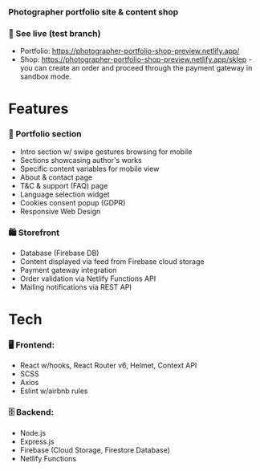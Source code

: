 ### Photographer portfolio site & content shop

### 👀 See live (test branch)
* Portfolio: https://photographer-portfolio-shop-preview.netlify.app/
* Shop: https://photographer-portfolio-shop-preview.netlify.app/sklep - you can create an order and proceed through the payment gateway in sandbox mode.

# Features
### 🎨 Portfolio section
* Intro section w/ swipe gestures browsing for mobile
* Sections showcasing author's works
* Specific content variables for mobile view
* About & contact page 
* T&C & support (FAQ) page
* Language selection widget
* Cookies consent popup (GDPR)
* Responsive Web Design

### 🛍️ Storefront 
* Database (Firebase DB)
* Content displayed via feed from Firebase cloud storage
* Payment gateway integration
* Order validation via Netlify Functions API
* Mailing notifications via REST API
  
# Tech
### 🖥️ Frontend: 
* React w/hooks, React Router v6, Helmet, Context API
* SCSS
* Axios
* Eslint w/airbnb rules

### 🗄 Backend: 
* Node.js
* Express.js
* Firebase (Cloud Storage, Firestore Database)
* Netlify Functions
